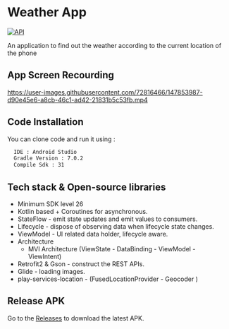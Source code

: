 # Weather App

[![API](https://img.shields.io/badge/API-26%2B-brightgreen.svg?style=flat)](https://android-arsenal.com/api?level=26)

An application to find out the weather according to the current location of the phone
## App Screen Recourding


https://user-images.githubusercontent.com/72816466/147853987-d90e45e6-a8cb-46c1-ad42-21831b5c53fb.mp4


## Code Installation

You can clone code and run it using : 

```bash
  IDE : Android Studio
  Gradle Version : 7.0.2
  Compile Sdk : 31
```

## Tech stack & Open-source libraries

- Minimum SDK level 26
- Kotlin based + Coroutines for asynchronous.
- StateFlow  - emit state updates and emit values to consumers.
- Lifecycle - dispose of observing data when lifecycle state changes.
- ViewModel - UI related data holder, lifecycle aware.
- Architecture
  - MVI Architecture (ViewState - DataBinding - ViewModel - ViewIntent)
- Retrofit2 & Gson - construct the REST APIs.
- Glide - loading images.
- play-services-location - (FusedLocationProvider - Geocoder )
## Release APK
Go to the [Releases](https://github.com/hebaelsaid912/WeatherApp/tree/main/app/release) to download the latest APK.


